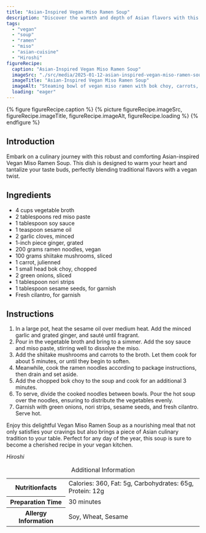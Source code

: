 ```yaml
---
title: "Asian-Inspired Vegan Miso Ramen Soup"
description: "Discover the warmth and depth of Asian flavors with this Vegan Miso Ramen Soup, a perfect blend of miso, vegetables, and spices in a hearty broth."
tags:
  - "vegan"
  - "soup"
  - "ramen"
  - "miso"
  - "asian-cuisine"
  - "Hiroshi"
figureRecipe: 
  caption: "Asian-Inspired Vegan Miso Ramen Soup"
  imageSrc: "./src/media/2025-01-12-asian-inspired-vegan-miso-ramen-soup-7527.png"
  imageTitle: "Asian-Inspired Vegan Miso Ramen Soup"
  imageAlt: "Steaming bowl of vegan miso ramen with bok choy, carrots, shiitake mushrooms, and noodles, garnished with green onions, nori, sesame seeds, and cilantro on a wooden table."
  loading: "eager"
---
```


{% figure figureRecipe.caption %}
{% picture figureRecipe.imageSrc, figureRecipe.imageTitle, figureRecipe.imageAlt, figureRecipe.loading %}
{% endfigure %}

## Introduction

Embark on a culinary journey with this robust and comforting Asian-inspired Vegan Miso Ramen Soup. This dish is designed to warm your heart and tantalize your taste buds, perfectly blending traditional flavors with a vegan twist.

## Ingredients

- 4 cups vegetable broth
- 2 tablespoons red miso paste
- 1 tablespoon soy sauce
- 1 teaspoon sesame oil
- 2 garlic cloves, minced
- 1-inch piece ginger, grated
- 200 grams ramen noodles, vegan
- 100 grams shiitake mushrooms, sliced
- 1 carrot, julienned
- 1 small head bok choy, chopped
- 2 green onions, sliced
- 1 tablespoon nori strips
- 1 tablespoon sesame seeds, for garnish
- Fresh cilantro, for garnish

## Instructions

1. In a large pot, heat the sesame oil over medium heat. Add the minced garlic and grated ginger, and sauté until fragrant.
2. Pour in the vegetable broth and bring to a simmer. Add the soy sauce and miso paste, stirring well to dissolve the miso.
3. Add the shiitake mushrooms and carrots to the broth. Let them cook for about 5 minutes, or until they begin to soften.
4. Meanwhile, cook the ramen noodles according to package instructions, then drain and set aside.
5. Add the chopped bok choy to the soup and cook for an additional 3 minutes.
6. To serve, divide the cooked noodles between bowls. Pour the hot soup over the noodles, ensuring to distribute the vegetables evenly.
7. Garnish with green onions, nori strips, sesame seeds, and fresh cilantro. Serve hot.

Enjoy this delightful Vegan Miso Ramen Soup as a nourishing meal that not only satisfies your cravings but also brings a piece of Asian culinary tradition to your table. Perfect for any day of the year, this soup is sure to become a cherished recipe in your vegan kitchen.

*Hiroshi*

<table><caption class='sr-only'>Additional Information</caption><tr><th>Nutritionfacts</th><td>Calories: 360, Fat: 5g, Carbohydrates: 65g, Protein: 12g&nbsp;</td></tr><tr><th>Preparation Time</th><td>30 minutes&nbsp;</td></tr><tr><th>Allergy Information</th><td>Soy, Wheat, Sesame&nbsp;</td></tr></table>

